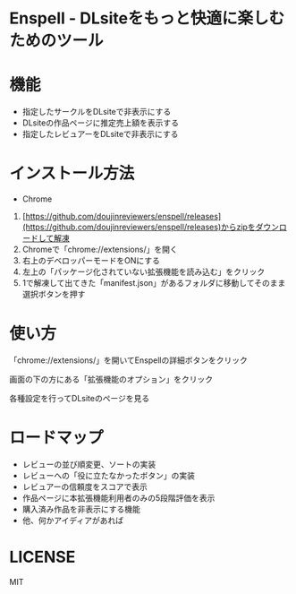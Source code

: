 # Enspell - DLsiteをもっと快適に楽しむためのツール

# 機能
- 指定したサークルをDLsiteで非表示にする
- DLsiteの作品ページに推定売上額を表示する
- 指定したレビュアーをDLsiteで非表示にする

# インストール方法

- Chrome

1. [https://github.com/doujinreviewers/enspell/releases](https://github.com/doujinreviewers/enspell/releases)からzipをダウンロードして解凍
2. Chromeで「chrome://extensions/」を開く
3. 右上のデベロッパーモードをONにする
4. 左上の「パッケージ化されていない拡張機能を読み込む」をクリック
5. 1で解凍して出てきた「manifest.json」があるフォルダに移動してそのまま選択ボタンを押す

# 使い方

「chrome://extensions/」を開いてEnspellの詳細ボタンをクリック

画面の下の方にある「拡張機能のオプション」をクリック

各種設定を行ってDLsiteのページを見る


# ロードマップ

- レビューの並び順変更、ソートの実装
- レビューへの「役に立たなかったボタン」の実装
- レビュアーの信頼度をスコアで表示
- 作品ページに本拡張機能利用者のみの5段階評価を表示
- 購入済み作品を非表示にする機能
- 他、何かアイディアがあれば

# LICENSE

MIT